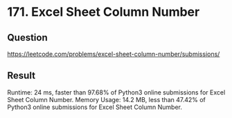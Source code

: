 # 171. Excel Sheet Column Number
## Question
https://leetcode.com/problems/excel-sheet-column-number/submissions/
## Result
Runtime: 24 ms, faster than 97.68% of Python3 online submissions for Excel Sheet Column Number.
Memory Usage: 14.2 MB, less than 47.42% of Python3 online submissions for Excel Sheet Column Number.